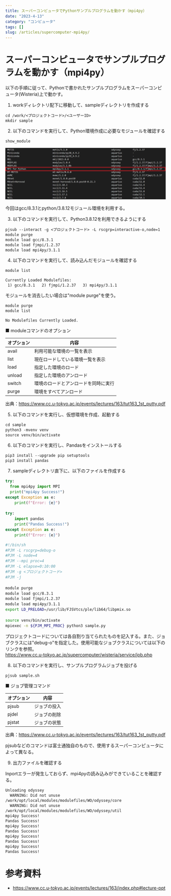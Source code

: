 ```yaml
---
title: スーパーコンピュータでPythonサンプルプログラムを動かす（mpi4py）
date: "2023-4-13"
category: "コンピュータ"
tags: []
slug: /articles/supercomputer-mpi4py/
---
```



# スーパーコンピュータでサンプルプログラムを動かす（mpi4py）
以下の手順に従って、Pythonで書かれたサンプルプログラムをスーパーコンピュータ(Wisteria)上で動かす。

1. workディレクトリ配下に移動して、sampleディレクトリを作成する

```
cd /work/<プロジェクトコード>/<ユーザーID>
mkdir sample
```

2. 以下のコマンドを実行して、Python環境作成に必要なモジュールを確認する

```
show_module
```

![show_moduleコマンド](./show_module.png)

今回はgcc/8.3.1とpython/3.8.12モジュール環境を利用する。

3. 以下のコマンドを実行して、Python3.8.12を利用できるようにする
```
pjsub --interact -g <プロジェクトコード> -L rscgrp=interactive-o,node=1
module purge
module load gcc/8.3.1
module load fjmpi/1.2.37
module load mpi4py/3.1.1
```

4. 以下のコマンドを実行して、読み込んだモジュールを確認する
```
module list
```

```javascript:title=Output
Currently Loaded Modulefiles:
 1) gcc/8.3.1   2) fjmpi/1.2.37   3) mpi4py/3.1.1  
```

モジュールを消去したい場合は"module purge"を使う。
```
module purge
module list
```

```javascript:title=Output
No Modulefiles Currently Loaded.
```

■ moduleコマンドのオプション

|オプション|内容|
|-|-|
|avail|利用可能な環境の一覧を表示|
|list|現在ロードしている環境一覧を表示|
|load|指定した環境のロード|
|unload|指定した環境のアンロード|
|switch|環境のロードとアンロードを同時に実行|
|purge|環境をすべてアンロード|

出典：https://www.cc.u-tokyo.ac.jp/events/lectures/163/tut163_1st_putty.pdf

5. 以下のコマンドを実行し、仮想環境を作成、起動する
```
cd sample
python3 -mvenv venv
source venv/bin/activate
```

6. 以下のコマンドを実行し、Pandasをインストールする
```
pip3 install --upgrade pip setuptools
pip3 install pandas
```

7. sampleディレクトリ直下に、以下のファイルを作成する

```javascript:title=sample.py  
try:
  from mpi4py import MPI
  print("mpi4py Success!")
except Exception as e:
    print(f"Error: {e}")

try:
    import pandas
    print("Pandas Success!")
except Exception as e:
    print(f"Error: {e}")
```

```javascript:title=sample.sh
#!/bin/sh
#PJM -L rscgrp=debug-o
#PJM -L node=4
#PJM --mpi proc=4
#PJM -L elapse=0:10:00
#PJM -g <プロジェクトコード>
#PJM -j

module purge
module load gcc/8.3.1
module load fjmpi/1.2.37
module load mpi4py/3.1.1
export LD_PRELOAD=/usr/lib/FJSVtcs/ple/lib64/libpmix.so

source venv/bin/activate
mpiexec -n ${PJM_MPI_PROC} python3 sample.py
```

プロジェクトコードについては各自割り当てられたものを記入する。また、ジョブクラスには"debug-o"を指定した。使用可能なジョブクラスについては以下のリンクを参照。  
https://www.cc.u-tokyo.ac.jp/supercomputer/wisteria/service/job.php

8. 以下のコマンドを実行し、サンプルプログラムジョブを投げる

```
pjsub sample.sh
```

■ ジョブ管理コマンド

|オプション|内容|
|-|-|
|pjsub|ジョブの投入|
|pjdel|ジョブの削除|
|pjstat|ジョブの状態|

出典：https://www.cc.u-tokyo.ac.jp/events/lectures/163/tut163_1st_putty.pdf

pjsubなどのコマンドは富士通独自のもので、使用するスーパーコンピュータによって異なる。

9. 出力ファイルを確認する

Inportエラーが発生しておらず、mpi4pyの読み込みができていることを確認する。

```
Unloading odyssey
  WARNING: Did not unuse /work/opt/local/modules/modulefiles/WO/odyssey/core
  WARNING: Did not unuse /work/opt/local/modules/modulefiles/WO/odyssey/util
mpi4py Success!
Pandas Success!
mpi4py Success!
Pandas Success!
mpi4py Success!
Pandas Success!
mpi4py Success!
Pandas Success!
```

# 参考資料
+ https://www.cc.u-tokyo.ac.jp/events/lectures/163/index.php#lecture-ppt